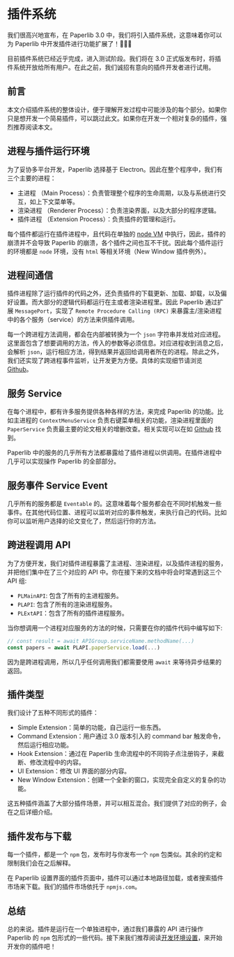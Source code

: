 # 插件系统

我们很高兴地宣布，在 Paperlib 3.0 中，我们将引入插件系统，这意味着你可以为 Paperlib 中开发插件进行功能扩展了！🎉🎉🎉

目前插件系统已经近乎完成，进入测试阶段。我们将在 3.0 正式版发布时，将插件系统开放给所有用户。在此之前，我们诚招有意向的插件开发者进行试用。

## 前言

本文介绍插件系统的整体设计，便于理解开发过程中可能涉及的每个部分。如果你只是想开发一个简易插件，可以跳过此文。如果你在开发一个相对复杂的插件，强烈推荐阅读本文。

## 进程与插件运行环境

为了妥协多平台开发，Paperlib 选择基于 Electron。因此在整个程序中，我们有三个主要的进程：

- 主进程 （Main Process）：负责管理整个程序的生命周期，以及与系统进行交互，如上下文菜单等。
- 渲染进程 （Renderer Process）：负责渲染界面，以及大部分的程序逻辑。
- 插件进程 （Extension Process）：负责插件的管理和运行。

每个插件都运行在插件进程中，且代码在单独的 [node VM](https://nodejs.org/api/vm.html) 中执行，因此，插件的崩溃并不会导致 Paperlib 的崩溃，各个插件之间也互不干扰。因此每个插件运行的环境都是 `node` 环境，没有 `html` 等相关环境（New Window 插件例外）。 

## 进程间通信

插件进程除了运行插件的代码之外，还负责插件的下载更新、加载、卸载，以及偏好设置。而大部分的逻辑代码都运行在主或者渲染进程里。因此 Paperlib 通过扩展 `MessagePort`，实现了 `Remote Procedure Calling (RPC)` 来暴露主/渲染进程中的各个服务（service）的方法来供插件调用。

每一个跨进程方法调用，都会在内部被转换为一个 `json` 字符串并发给对应进程。这里面包含了想要调用的方法，传入的参数等必须信息。对应进程收到消息之后，会解析 `json`，运行相应方法，得到结果并返回给调用者所在的进程。除此之外，我们还实现了跨进程事件监听，让开发更为方便。具体的实现细节请浏览 [Github](https://github.com/Future-Scholars/paperlib/tree/dev-3.0.0/app/base/rpc)。

## 服务 Service

在每个进程中，都有许多服务提供各种各样的方法，来完成 Paperlib 的功能。比如主进程的 `ContextMenuService` 负责右键菜单相关的功能，渲染进程里面的 `PaperService` 负责最主要的论文相关的增删改查。相关实现可以在如 [Github](https://github.com/Future-Scholars/paperlib/tree/dev-3.0.0/app/renderer/services) 找到。

Paperlib 中的服务的几乎所有方法都暴露给了插件进程以供调用。在插件进程中几乎可以实现操作 Paperlib 的全部部分。

## 服务事件 Service Event

几乎所有的服务都是 `Eventable` 的。这意味着每个服务都会在不同时机触发一些事件。在其他代码位置、进程可以监听对应的事件触发，来执行自己的代码。比如你可以监听用户选择的论文变化了，然后运行你的方法。

## 跨进程调用 API

为了方便开发，我们对插件进程暴露了主进程、渲染进程，以及插件进程的服务，并把他们集中在了三个对应的 API 中。你在接下来的文档中将会时常遇到这三个 API 组:

- `PLMainAPI`: 包含了所有的主进程服务。
- `PLAPI`: 包含了所有的渲染进程服务。
- `PLExtAPI`：包含了所有的插件进程服务。

当你想调用一个进程对应服务的方法的时候，只需要在你的插件代码中编写如下:

```ts
// const result = await APIGroup.serviceName.methodName(...)
const papers = await PLAPI.paperService.load(...)
```

因为是跨进程调用，所以几乎任何调用我们都需要使用 `await` 来等待异步结果的返回。

## 插件类型

我们设计了五种不同形式的插件：

- Simple Extension：简单的功能，自己运行一些东西。
- Command Extension：用户通过 3.0 版本引入的 command bar 触发命令，然后运行相应功能。
- Hook Extension：通过在 Paperlib 生命流程中的不同钩子点注册钩子，来截断、修改流程中的内容。
- UI Extension：修改 UI 界面的部分内容。
- New Window Extension：创建一个全新的窗口，实现完全自定义的复杂的功能。

这五种插件涵盖了大部分插件场景，并可以相互混合。我们提供了对应的例子，会在之后详细介绍。

## 插件发布与下载

每一个插件，都是一个 `npm` 包，发布时与你发布一个 `npm` 包类似。其余的约定和限制我们会在之后解释。

在 Paperlib 设置界面的插件页面中，插件可以通过本地路径加载，或者搜索插件市场来下载。我们的插件市场依托于 `npmjs.com`。

## 总结

总的来说。插件是运行在一个单独进程中，通过我们暴露的 API 进行操作 Paperlib 的 `npm` 包形式的一些代码。接下来我们推荐阅读[开发环境设置](./env)，来开始开发你的插件吧！